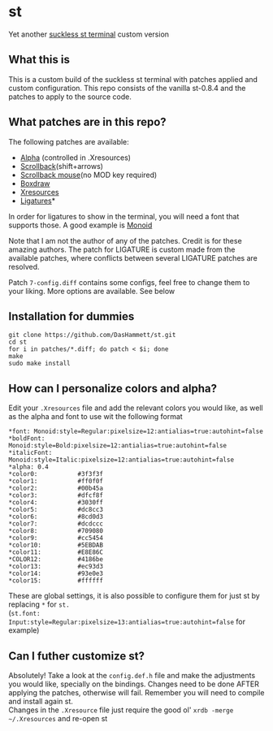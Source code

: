# st
Yet another [suckless st terminal](https://st.suckless.org/) custom version

## What this is

This is a custom build of the suckless st terminal with patches applied and custom configuration. This repo consists of the vanilla st-0.8.4 and the patches to apply to the source code.


## What patches are in this repo?
The following patches are available:
* [Alpha](https://st.suckless.org/patches/alpha/) (controlled in .Xresources)
* [Scrollback](https://st.suckless.org/patches/scrollback/)(shift+arrows)
* [Scrollback mouse](https://st.suckless.org/patches/scrollback/)(no MOD key required)
* [Boxdraw](https://st.suckless.org/patches/boxdraw/)
* [Xresources](https://st.suckless.org/patches/xresources/)
* [Ligatures](https://st.suckless.org/patches/ligatures/)*

In order for ligatures to show in the terminal, you will need a font that supports those. A good example is [Monoid](https://github.com/larsenwork/monoid)

Note that I am not the author of any of the patches. Credit is for these amazing authors. The patch for LIGATURE is custom made from the available patches, where conflicts between several LIGATURE patches are resolved.

Patch `7-config.diff` contains some configs, feel free to change them to your liking. More options are available. See below


## Installation for dummies
```
git clone https://github.com/DasHammett/st.git
cd st
for i in patches/*.diff; do patch < $i; done
make
sudo make install
```
## How can I personalize colors and alpha?
Edit your ```.Xresources``` file and add the relevant colors you would like, as well as the alpha and font to use wit the following format
```
*font: Monoid:style=Regular:pixelsize=12:antialias=true:autohint=false
*boldFont: Monoid:style=Bold:pixelsize=12:antialias=true:autohint=false
*italicFont: Monoid:style=Italic:pixelsize=12:antialias=true:autohint=false
*alpha: 0.4
*color0:           #3f3f3f
*color1:           #ff0f0f
*color2:           #00b45a
*color3:           #dfcf8f
*color4:           #3030ff
*color5:           #dc8cc3
*color6:           #8cd0d3
*color7:           #dcdccc
*color8:           #709080
*color9:           #cc5454
*color10:          #5EBDAB
*color11:          #E8E86C
*COLOR12:          #4186be
*color13:          #ec93d3
*color14:          #93e0e3
*color15:          #ffffff
```
These are global settings, it is also possible to configure them for just st by replacing `*` for `st.`\
(```st.font: Input:style=Regular:pixelsize=13:antialias=true:autohint=false``` for example)

## Can I futher customize st?
Absolutely! Take a look at the `config.def.h` file and make the adjustments you would like, specially on the bindings. Changes need to be done AFTER applying the patches, otherwise will fail. Remember you will need to compile and install again st.\
Changes in the `.Xresource` file just require the good ol' `xrdb -merge ~/.Xresources` and re-open st


